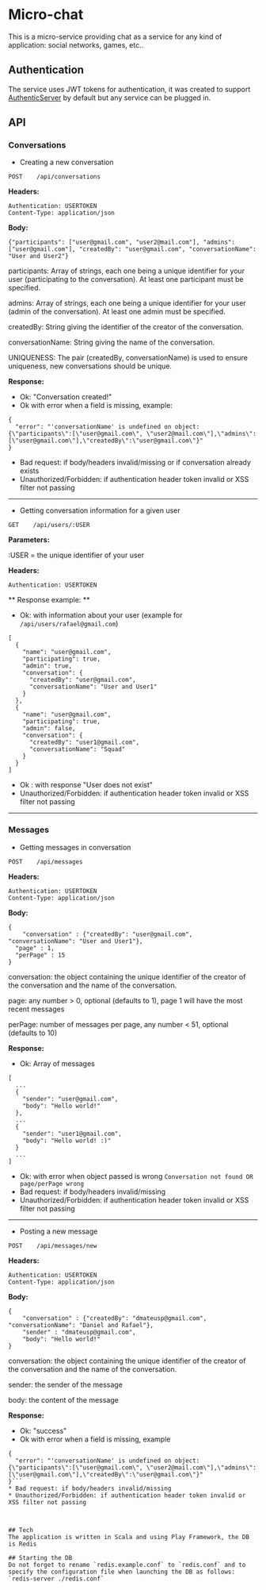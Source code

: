 # Micro-chat
This is a micro-service providing chat as a service for any kind of application: social networks, games, etc..

## Authentication
The service uses JWT tokens for authentication, it was created to support [AuthenticServer](https://github.com/dmateusp/authentic-server) by default but any service can be plugged in.

## API

### Conversations

* Creating a new conversation

`POST    /api/conversations`

**Headers:**
```
Authentication: USERTOKEN
Content-Type: application/json
```

**Body:**
```
{"participants": ["user@gmail.com", "user2@mail.com"], "admins": ["user@gmail.com"], "createdBy": "user@gmail.com", "conversationName": "User and User2"}
```
participants: Array of strings, each one being a unique identifier for your user (participating to the conversation). At least one participant must be specified.

admins: Array of strings, each one being a unique identifier for your user (admin of the conversation). At least one admin must be specified.

createdBy: String giving the identifier of the creator of the conversation.

conversationName: String giving the name of the conversation.

UNIQUENESS: The pair (createdBy, conversationName) is used to ensure uniqueness, new conversations should be unique.

**Response:**
* Ok: "Conversation created!"
* Ok with error when a field is missing, example:
```
{
  "error": "'conversationName' is undefined on object: {\"participants\":[\"user@gmail.com\", \"user2@mail.com\"],\"admins\":[\"user@gmail.com\"],\"createdBy\":\"user@gmail.com\"}"
}
```
* Bad request: if body/headers invalid/missing or if conversation already exists
* Unauthorized/Forbidden: if authentication header token invalid or XSS filter not passing

---

* Getting conversation information for a given user

`GET    /api/users/:USER`

**Parameters:**

:USER = the unique identifier of your user

**Headers:**
```
Authentication: USERTOKEN
```

** Response example: **
* Ok: with information about your user (example for `/api/users/rafael@gmail.com`)
```
[
  {
    "name": "user@gmail.com",
    "participating": true,
    "admin": true,
    "conversation": {
      "createdBy": "user@gmail.com",
      "conversationName": "User and User1"
    }
  },
  {
    "name": "user@gmail.com",
    "participating": true,
    "admin": false,
    "conversation": {
      "createdBy": "user1@gmail.com",
      "conversationName": "Squad"
    }
  }
]
```
* Ok : with response "User does not exist"
* Unauthorized/Forbidden: if authentication header token invalid or XSS filter not passing

---

### Messages

* Getting messages in conversation

`POST    /api/messages`


**Headers:**
```
Authentication: USERTOKEN
Content-Type: application/json
```

**Body:**
```
{
	"conversation" : {"createdBy": "user@gmail.com", "conversationName": "User and User1"},
  "page" : 1,
  "perPage" : 15
}
```
conversation: the object containing the unique identifier of the creator of the conversation and the name of the conversation.

page: any number > 0, optional (defaults to 1), page 1 will have the most recent messages

perPage: number of messages per page, any number < 51, optional (defaults to 10)

**Response:**
* Ok: Array of messages
```
[
  ...
  {
    "sender": "user@gmail.com",
    "body": "Hello world!"
  },
  ...
  {
    "sender": "user1@gmail.com",
    "body": "Hello world! :)"
  }
  ...
]
```
* Ok: with error when object passed is wrong `Conversation not found OR page/perPage wrong`
* Bad request: if body/headers invalid/missing
* Unauthorized/Forbidden: if authentication header token invalid or XSS filter not passing

---

* Posting a new message

`POST    /api/messages/new`


**Headers:**
```
Authentication: USERTOKEN
Content-Type: application/json
```

**Body:**
```
{
	"conversation" : {"createdBy": "dmateusp@gmail.com", "conversationName": "Daniel and Rafael"},
	"sender" : "dmateusp@gmail.com",
	"body": "Hello world!"
}
```
conversation: the object containing the unique identifier of the creator of the conversation and the name of the conversation.

sender: the sender of the message

body: the content of the message

**Response:**
* Ok: "success"
* Ok with error when a field is missing, example
```
{
  "error": "'conversationName' is undefined on object: {\"participants\":[\"user@gmail.com\", \"user2@mail.com\"],\"admins\":[\"user@gmail.com\"],\"createdBy\":\"user@gmail.com\"}"
}```
* Bad request: if body/headers invalid/missing
* Unauthorized/Forbidden: if authentication header token invalid or XSS filter not passing



## Tech
The application is written in Scala and using Play Framework, the DB is Redis

## Starting the DB
Do not forget to rename `redis.example.conf` to `redis.conf` and to specify the configuration file when launching the DB as follows: `redis-server ./redis.conf`
